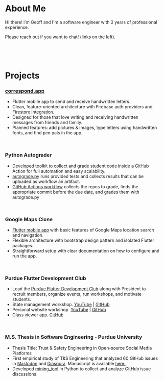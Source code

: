 # About Me
Hi there! I'm Geoff and I'm a software engineer with 3 years of professional experience.

Please reach out if you want to chat! (links on the left).

&nbsp;

&nbsp;

# Projects

### [correspond.app](https://correspond.app)
* Flutter mobile app to send and receive handwritten letters.
* Clean, feature-oriented architecture with Firebase auth providers and Firestore integration.
* Designed for those that love writing and receiving handwritten messages from friends and family.
* Planned features: add pictures & images, type letters using handwritten fonts, and find pen pals in the app.

&nbsp;

### Python Autograder
* Developed toolkit to collect and grade student code inside a GitHub Action for full automation and easy scalability.
* [autograde.py](https://pypi.org/project/autograde.py/) runs provided tests and collects results that can be uploaded as workflow an artifact.
* [GitHub Actions workflow](https://github.com/PurdueECE/autograder-demo) collects the repos to grade, finds the appropriate commit before the due date, and grades them with autograde.py

&nbsp;

### Google Maps Clone
* [Flutter mobile app](https://github.com/gcwill70/maps_clone) with basic features of Google Maps location search and navigation.
* Flexible architecture with bootstrap design pattern and isolated Flutter packages.
* Straightforward setup with clear documentation on how to configure and run the app.

&nbsp;

### Purdue Flutter Development Club
* Lead the [Purdue Flutter Development Club](https://github.com/purdueflutter) along with President to recruit members, organize events, run workshops, and motivate students.
* State management workshop. [YouTube](https://www.youtube.com/watch?v=EJag5uRRy6c) | [GitHub](https://github.com/purdueflutter/state_mgmt_workshop)
* Personal website workshop. [YouTube](https://www.youtube.com/watch?v=gq3wCHI0G5w) | [GitHub](https://github.com/purdueflutter/purdueflutter.github.io)
* Class viewer app. [GitHub](https://github.com/purdueflutter/basicflutterworkshop_app)

&nbsp;

### M.S. Thesis in Software Engineering - Purdue University
* Thesis Title: Trust & Safety Engineering in Open-source Social Media Platforms
* First empirical study of T&S Engineering that analyzed 60 GitHub issues in [Mastodon](https://joinmastodon.org) and [Diaspora](https://diasporafoundation.org). Manuscript is available [here.](https://hammer.purdue.edu/articles/thesis/AN_EMPIRICAL_STUDY_OF_TRUST_SAFETY_ENGINEERING_IN_OPEN-SOURCE_SOCIAL_MEDIA_PLATFORMS/22673890/1)
* Developed [mining_tool](https://github.com/gcwill70/mining_tool) in Python to collect and analyze GitHub issue discussions.
